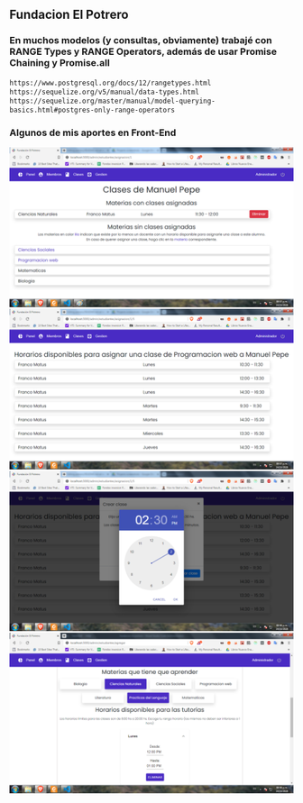 ## Fundacion El Potrero


### En muchos modelos (y consultas, obviamente) trabajé con RANGE Types y RANGE Operators, además de usar Promise Chaining y Promise.all

```
https://www.postgresql.org/docs/12/rangetypes.html
https://sequelize.org/v5/manual/data-types.html
https://sequelize.org/master/manual/model-querying-basics.html#postgres-only-range-operators
```

### Algunos de mis aportes en Front-End
![subjectList](https://raw.githubusercontent.com/Awsthyn/Awsthyn/main/potrero/potrero1.png)
![ChoosingDay](https://raw.githubusercontent.com/Awsthyn/Awsthyn/main/potrero/potrero2.png)
![ChoosingHour](https://raw.githubusercontent.com/Awsthyn/Awsthyn/main/potrero/potrero3.png)
![StudentForm](https://raw.githubusercontent.com/Awsthyn/Awsthyn/main/potrero/potrero4.png)
